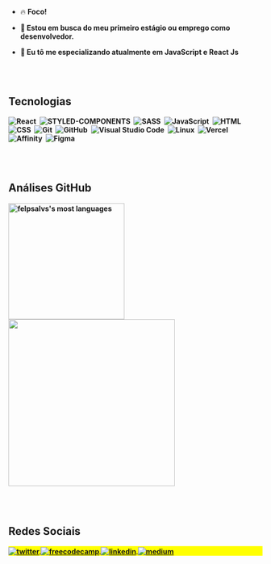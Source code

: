 - 🔥 <b>Foco!<b/>

- 🔭 Estou em busca do meu primeiro estágio ou emprego como desenvolvedor.

- 💬 Eu tô me especializando atualmente em **JavaScript e React Js**

<br><br>

## Tecnologias
![React](https://img.shields.io/badge/React-20232A?style=for-the-badge&logo=react&logoColor=61DAFB)&nbsp;
![STYLED-COMPONENTS](https://img.shields.io/badge/styled--components-DB7093?style=for-the-badge&logo=styled-components&logoColor=white)&nbsp;
![SASS](https://img.shields.io/badge/Sass-CC6699?style=for-the-badge&logo=sass&logoColor=white)&nbsp;
![JavaScript](https://img.shields.io/badge/JavaScript-F7DF1E?style=for-the-badge&logo=javascript&logoColor=black)&nbsp;
![HTML](https://img.shields.io/badge/HTML-239120?style=for-the-badge&logo=html5&logoColor=white)&nbsp;
![CSS](https://img.shields.io/badge/CSS-239120?&style=for-the-badge&logo=css3&logoColor=white)&nbsp;
![Git](	https://img.shields.io/badge/GIT-E44C30?style=for-the-badge&logo=git&logoColor=white)&nbsp;
![GitHub](https://img.shields.io/badge/GitHub-100000?style=for-the-badge&logo=github&logoColor=white)&nbsp;
![Visual Studio Code](https://img.shields.io/badge/Visual_Studio_Code-0078D4?style=for-the-badge&logo=visual%20studio%20code&logoColor=white)&nbsp;
![Linux](https://img.shields.io/badge/Linux-FCC624?style=for-the-badge&logo=linux&logoColor=black)&nbsp;
![Vercel](https://img.shields.io/badge/Vercel-000000?style=for-the-badge&logo=vercel&logoColor=white)&nbsp;
![Affinity](https://img.shields.io/badge/affinitydesginer-%231B72BE.svg?style=for-the-badge&logo=affinity-designer&logoColor=white)&nbsp;
![Figma](https://img.shields.io/badge/Figma-F24E1E?style=for-the-badge&logo=figma&logoColor=white)&nbsp;
        
<br><br>

## Análises GitHub

<p align="left">
<img width="230em" src="https://github-readme-stats.vercel.app/api/top-langs/?username=felpsalvs&theme=blue-green" alt="felpsalvs's most languages"/>
<img width="330em" src="https://github-readme-stats.vercel.app/api?username=felpsalvs&theme=blue-green"/>
</p>

<br><br>

## Redes Sociais

<p align="left" style="background:yellow">
<a href="https://twitter.com/felpsalvs" target="_blank">
  <img align="center" src="https://img.shields.io/badge/Twitter-1DA1F2?style=for-the-badge&logo=twitter&logoColor=white" alt="twitter"/>  
</a>
<a href="https://www.freecodecamp.org/fcc14008c32-e12e-4ea6-82fc-79b737bf04f3" target="_blank">
  <img align="center" src="https://img.shields.io/badge/freecodecamp-27273D?style=for-the-badge&logo=freecodecamp&logoColor=white" alt="freecodecamp"/>  
</a>
<a href="https://linkedin.com/in/felipe-alves7" target="_blank">
  <img align="center" src="https://img.shields.io/badge/LinkedIn-0077B5?style=for-the-badge&logo=linkedin&logoColor=white" alt="linkedin"/>
</a>
<a href="https://medium.com/@felipeal" target="_blank">
  <img align="center" src="https://img.shields.io/badge/Medium-12100E?style=for-the-badge&logo=medium&logoColor=white" alt="medium"/>
</a>
</p>
